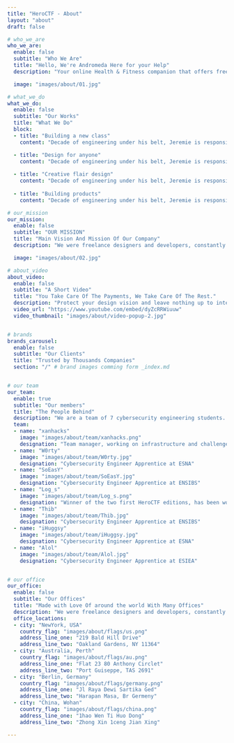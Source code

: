 ```yaml
---
title: "HeroCTF - About"
layout: "about"
draft: false

# who_we_are
who_we_are:
  enable: false
  subtitle: "Who We Are"
  title: "Hello, We're Andromeda Here for your Help"
  description: "Your online Health & Fitness companion that offers free assistance on its Facebook Group and provides quality paid guided personal training packages by and through website. We are the first ever, online manifesto in Bangladesh to make place you will select when you think of getting fit"

  image: "images/about/01.jpg"

# what_we_do
what_we_do:
  enable: false
  subtitle: "Our Works"
  title: "What We Do"
  block:
  - title: "Building a new class"
    content: "Decade of engineering under his belt, Jeremie is responsible for technical infrastructure and feature development. In Flow, wherever things just work is understanding developing complex systems"

  - title: "Design for anyone"
    content: "Decade of engineering under his belt, Jeremie is responsible for technical infrastructure and feature development. In Flow, wherever things just work is understanding developing complex systems"
    
  - title: "Creative flair design"
    content: "Decade of engineering under his belt, Jeremie is responsible for technical infrastructure and feature development. In Flow, wherever things just work is understanding developing complex systems"
    
  - title: "Building products"
    content: "Decade of engineering under his belt, Jeremie is responsible for technical infrastructure and feature development. In Flow, wherever things just work is understanding developing complex systems"

# our_mission
our_mission:
  enable: false
  subtitle: "OUR MISSION"
  title: "Main Vision And Mission Of Our Company"
  description: "We were freelance designers and developers, constantly finding ourselve deep vague feedback. leaving a notes from the sticky note piece ."

  image: "images/about/02.jpg"

# about_video
about_video:
  enable: false
  subtitle: "A Short Video"
  title: "You Take Care Of The Payments, We Take Care Of The Rest."
  description: "Protect your design vision and leave nothing up to interpretation with interaction recipes. Quickly share and access all your team members interactions by using libraries, ensuring consistcy throughout the."
  video_url: "https://www.youtube.com/embed/dyZcRRWiuuw"
  video_thumbnail: "images/about/video-popup-2.jpg"


# brands
brands_carousel:
  enable: false
  subtitle: "Our Clients"
  title: "Trusted by Thousands Companies"
  section: "/" # brand images comming form _index.md


# our team
our_team:
  enable: true
  subtitle: "Our members"
  title: "The People Behind"
  description: "We are a team of 7 cybersecurity engineering students. We study in 3 different French engineering schools, namely ENSIBS, ESNA and ESIEA.<br>We work on this event in our spare time."
  team:
  - name: "xanhacks"
    image: "images/about/team/xanhacks.png"
    designation: "Team manager, working on infrastructure and challenge creation (mainly in the web category). Relationship with partners and communication of the event."
  - name: "W0rty"
    image: "images/about/team/W0rty.jpg"
    designation: "Cybersecurity Engineer Apprentice at ESNA"
  - name: "SoEasY"
    image: "images/about/team/SoEasY.jpg"
    designation: "Cybersecurity Engineer Apprentice at ENSIBS"
  - name: "Log_s"
    image: "images/about/team/Log_s.png"
    designation: "Winner of the two first HeroCTF editions, has been working on the HeroCTF since v3, mainly on creating systems and programming challenges. Also treasurer and working on partnerships."
  - name: "Thib"
    image: "images/about/team/Thib.jpg"
    designation: "Cybersecurity Engineer Apprentice at ENSIBS"
  - name: "iHuggsy"
    image: "images/about/team/iHuggsy.jpg"
    designation: "Cybersecurity Engineer Apprentice at ESNA"
  - name: "Alol"
    image: "images/about/team/Alol.jpg"
    designation: "Cybersecurity Engineer Apprentice at ESIEA"


# our office
our_office:
  enable: false
  subtitle: "Our Offices"
  title: "Made with Love Of around the world With Many Offices"
  description: "We were freelance designers and developers, constantly finding <br> ourselves deep in vague feedback. This made every client and team"
  office_locations:
  - city: "NewYork, USA"
    country_flag: "images/about/flags/us.png"
    address_line_one: "219 Bald Hill Drive"
    address_line_two: "Oakland Gardens, NY 11364"
  - city: "Australia, Perth"
    country_flag: "images/about/flags/au.png"
    address_line_one: "Flat 23 80 Anthony Circlet"
    address_line_two: "Port Guiseppe, TAS 2691"
  - city: "Berlin, Germany"
    country_flag: "images/about/flags/germany.png"
    address_line_one: "Jl Raya Dewi Sartika Ged"
    address_line_two: "Harapan Masa, Br Germeny"
  - city: "China, Wohan"
    country_flag: "images/about/flags/china.png"
    address_line_one: "1hao Wen Ti Huo Dong"
    address_line_two: "Zhong Xin 1ceng Jian Xing"

---
```

